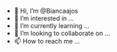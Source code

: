 - 👋 Hi, I’m @Biancaajos
- 👀 I’m interested in ...
- 🌱 I’m currently learning ...
- 💞️ I’m looking to collaborate on ...
- 📫 How to reach me ...

<!---
Biancaajos/Biancaajos is a ✨ special ✨ repository because its `README.md` (this file) appears on your GitHub profile.
You can click the Preview link to take a look at your changes.
--->
